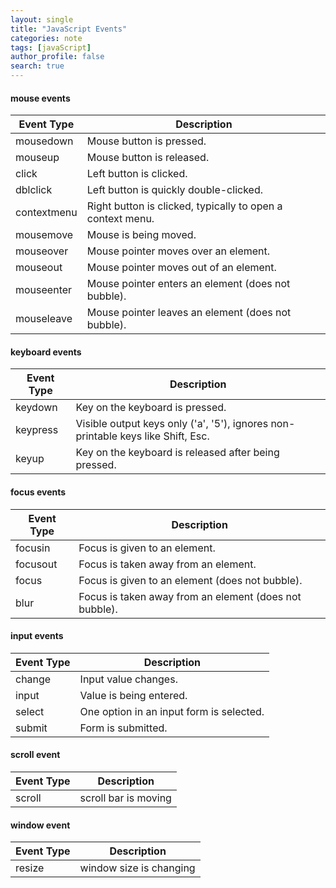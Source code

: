 ```yaml
---
layout: single
title: "JavaScript Events"
categories: note
tags: [javaScript]
author_profile: false
search: true
---
```


#### mouse events

| Event Type  | Description                                                |
| ----------- | ---------------------------------------------------------- |
| mousedown   | Mouse button is pressed.                                   |
| mouseup     | Mouse button is released.                                  |
| click       | Left button is clicked.                                    |
| dblclick    | Left button is quickly double-clicked.                     |
| contextmenu | Right button is clicked, typically to open a context menu. |
| mousemove   | Mouse is being moved.                                      |
| mouseover   | Mouse pointer moves over an element.                       |
| mouseout    | Mouse pointer moves out of an element.                     |
| mouseenter  | Mouse pointer enters an element (does not bubble).         |
| mouseleave  | Mouse pointer leaves an element (does not bubble).         |

#### keyboard events

| Event Type | Description                                                                      |
| ---------- | -------------------------------------------------------------------------------- |
| keydown    | Key on the keyboard is pressed.                                                  |
| keypress   | Visible output keys only ('a', '5'), ignores non-printable keys like Shift, Esc. |
| keyup      | Key on the keyboard is released after being pressed.                             |

#### focus events

| Event Type | Description                                            |
| ---------- | ------------------------------------------------------ |
| focusin    | Focus is given to an element.                          |
| focusout   | Focus is taken away from an element.                   |
| focus      | Focus is given to an element (does not bubble).        |
| blur       | Focus is taken away from an element (does not bubble). |

#### input events

| Event Type | Description                              |
| ---------- | ---------------------------------------- |
| change     | Input value changes.                     |
| input      | Value is being entered.                  |
| select     | One option in an input form is selected. |
| submit     | Form is submitted.                       |

#### scroll event

| Event Type | Description          |
| ---------- | -------------------- |
| scroll     | scroll bar is moving |

#### window event

| Event Type | Description             |
| ---------- | ----------------------- |
| resize     | window size is changing |
